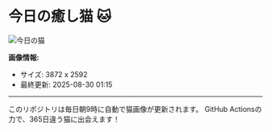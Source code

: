 # 今日の癒し猫 🐱

![今日の猫](https://cdn2.thecatapi.com/images/cka.jpg)

**画像情報:**
- サイズ: 3872 x 2592
- 最終更新: 2025-08-30 01:15

---

このリポジトリは毎日朝9時に自動で猫画像が更新されます。
GitHub Actionsの力で、365日違う猫に出会えます！
